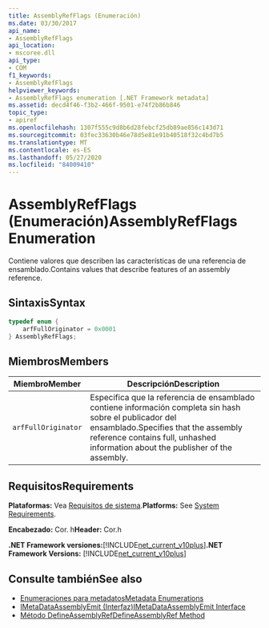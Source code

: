 ```yaml
---
title: AssemblyRefFlags (Enumeración)
ms.date: 03/30/2017
api_name:
- AssemblyRefFlags
api_location:
- mscoree.dll
api_type:
- COM
f1_keywords:
- AssemblyRefFlags
helpviewer_keywords:
- AssemblyRefFlags enumeration [.NET Framework metadata]
ms.assetid: decd4f46-f3b2-466f-9501-e74f2b86b846
topic_type:
- apiref
ms.openlocfilehash: 1307f555c9d8b6d28febcf25db89ae856c143d71
ms.sourcegitcommit: 03fec33630b46e78d5e81e91b40518f32c4bd7b5
ms.translationtype: MT
ms.contentlocale: es-ES
ms.lasthandoff: 05/27/2020
ms.locfileid: "84009410"
---
```

# <a name="assemblyrefflags-enumeration"></a><span data-ttu-id="ab124-102">AssemblyRefFlags (Enumeración)</span><span class="sxs-lookup"><span data-stu-id="ab124-102">AssemblyRefFlags Enumeration</span></span>
<span data-ttu-id="ab124-103">Contiene valores que describen las características de una referencia de ensamblado.</span><span class="sxs-lookup"><span data-stu-id="ab124-103">Contains values that describe features of an assembly reference.</span></span>  
  
## <a name="syntax"></a><span data-ttu-id="ab124-104">Sintaxis</span><span class="sxs-lookup"><span data-stu-id="ab124-104">Syntax</span></span>  
  
```cpp  
typedef enum {  
    arfFullOriginator = 0x0001  
} AssemblyRefFlags;  
```  
  
## <a name="members"></a><span data-ttu-id="ab124-105">Miembros</span><span class="sxs-lookup"><span data-stu-id="ab124-105">Members</span></span>  
  
|<span data-ttu-id="ab124-106">Miembro</span><span class="sxs-lookup"><span data-stu-id="ab124-106">Member</span></span>|<span data-ttu-id="ab124-107">Descripción</span><span class="sxs-lookup"><span data-stu-id="ab124-107">Description</span></span>|  
|------------|-----------------|  
|`arfFullOriginator`|<span data-ttu-id="ab124-108">Especifica que la referencia de ensamblado contiene información completa sin hash sobre el publicador del ensamblado.</span><span class="sxs-lookup"><span data-stu-id="ab124-108">Specifies that the assembly reference contains full, unhashed information about the publisher of the assembly.</span></span>|  
  
## <a name="requirements"></a><span data-ttu-id="ab124-109">Requisitos</span><span class="sxs-lookup"><span data-stu-id="ab124-109">Requirements</span></span>  
 <span data-ttu-id="ab124-110">**Plataformas:** Vea [Requisitos de sistema](../../get-started/system-requirements.md).</span><span class="sxs-lookup"><span data-stu-id="ab124-110">**Platforms:** See [System Requirements](../../get-started/system-requirements.md).</span></span>  
  
 <span data-ttu-id="ab124-111">**Encabezado:** Cor. h</span><span class="sxs-lookup"><span data-stu-id="ab124-111">**Header:** Cor.h</span></span>  
  
 <span data-ttu-id="ab124-112">**.NET Framework versiones:**[!INCLUDE[net_current_v10plus](../../../../includes/net-current-v10plus-md.md)]</span><span class="sxs-lookup"><span data-stu-id="ab124-112">**.NET Framework Versions:** [!INCLUDE[net_current_v10plus](../../../../includes/net-current-v10plus-md.md)]</span></span>  
  
## <a name="see-also"></a><span data-ttu-id="ab124-113">Consulte también</span><span class="sxs-lookup"><span data-stu-id="ab124-113">See also</span></span>

- [<span data-ttu-id="ab124-114">Enumeraciones para metadatos</span><span class="sxs-lookup"><span data-stu-id="ab124-114">Metadata Enumerations</span></span>](metadata-enumerations.md)
- [<span data-ttu-id="ab124-115">IMetaDataAssemblyEmit (Interfaz)</span><span class="sxs-lookup"><span data-stu-id="ab124-115">IMetaDataAssemblyEmit Interface</span></span>](imetadataassemblyemit-interface.md)
- [<span data-ttu-id="ab124-116">Método DefineAssemblyRef</span><span class="sxs-lookup"><span data-stu-id="ab124-116">DefineAssemblyRef Method</span></span>](imetadataassemblyemit-defineassemblyref-method.md)
